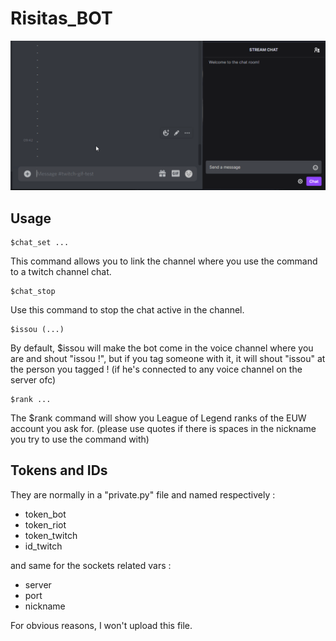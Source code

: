 # Risitas_BOT

![](chat_record1.gif)

## Usage

```
$chat_set ...
```

This command allows you to link the channel where you use the command to a twitch channel chat.

```
$chat_stop
```

Use this command to stop the chat active in the channel.

```
$issou (...)
```

By default, $issou will make the bot come in the voice channel where you are and shout "issou !", but if you tag someone with it, it will shout "issou" at the person you tagged ! (if he's connected to any voice channel on the server ofc)

```
$rank ...
```

The $rank command will show you League of Legend ranks of the EUW account you ask for. (please use quotes if there is spaces in the nickname you try to use the command with)

## Tokens and IDs

They are normally in a "private.py" file and named respectively :
* token_bot
* token_riot
* token_twitch
* id_twitch

and same for the sockets related vars :
* server
* port
* nickname

For obvious reasons, I won't upload this file.

